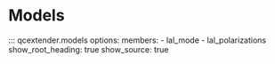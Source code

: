 # Models

::: qcextender.models
    options:
      members:
        - lal_mode
        - lal_polarizations
      show_root_heading: true
      show_source: true